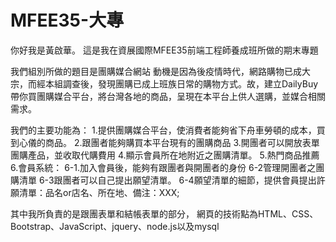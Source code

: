 # MFEE35-大專
你好我是黃啟華。
這是我在資展國際MFEE35前端工程師養成班所做的期末專題

我們組別所做的題目是團購媒合網站
動機是因為後疫情時代，網路購物已成大宗，而經本組調查後，發現團購已成上班族日常的購物方式。故，建立DailyBuy帶你買團購媒合平台，將台灣各地的商品，呈現在本平台上供人選購，並媒合相關需求。
 
我們的主要功能為：
1.提供團購媒合平台，使消費者能夠省下舟車勞頓的成本，買到心儀的商品。
2.跟團者能夠購買本平台現有的團購商品
3.開團者可以開放表單團購產品，並收取代購費用
4.顯示會員所在地附近之團購清單。
5.熱門商品推薦
6.會員系統：
6-1.加入會員後，能夠有跟團者與開團者的身份
6-2管理開團者之團購清單
6-3跟團者可以自己提出願望清單。
6-4願望清單的細節，提供會員提出許願清單：品名or店名、所在地、備注：XXX;

其中我所負責的是跟團表單和結帳表單的部分，
網頁的技術點為HTML、CSS、Bootstrap、JavaScript、jquery、node.js以及mysql

